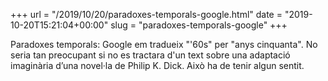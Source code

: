 +++
url = "/2019/10/20/paradoxes-temporals-google.html"
date = "2019-10-20T15:21:04+00:00"
slug = "paradoxes-temporals-google"
+++

Paradoxes temporals: Google em tradueix "'60s" per "anys cinquanta". No seria tan preocupant si no es tractara d'un text sobre una adaptació imaginària d’una novel·la de Philip K. Dick. Això ha de tenir algun sentit.
